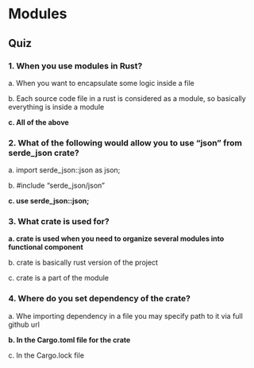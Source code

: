 # Modules

## Quiz

### 1. When you use modules in Rust?

a. When you want to encapsulate some logic inside a file

b. Each source code file in a rust is considered as a module, so basically everything is inside a module

**c. All of the above**

### 2. What of the following would allow you to use “json” from serde_json crate?

a. import serde_json::json as json;

b. #include “serde_json/json”

**c. use serde_json::json;**

### 3. What crate is used for?

**a. crate is used when you need to organize several modules into functional component**

b. crate is basically rust version of the project

c. crate is a part of the module

### 4. Where do you set dependency of the crate?

a. Whe importing dependency in a file you may specify path to it via full github url

**b. In the Cargo.toml file for the crate**

c. In the Cargo.lock file
